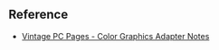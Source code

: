 
## Reference

 * [Vintage PC Pages - Color Graphics Adapter Notes](http://www.seasip.info/VintagePC/cga.html)
